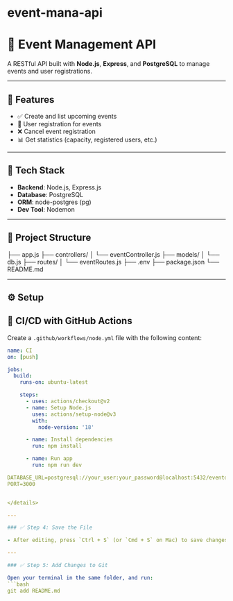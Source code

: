 # event-mana-api

# 🎉 Event Management API

A RESTful API built with **Node.js**, **Express**, and **PostgreSQL** to manage events and user registrations.

---

## 🚀 Features

- ✅ Create and list upcoming events
- 👤 User registration for events
- ❌ Cancel event registration
- 📊 Get statistics (capacity, registered users, etc.)

---

## 🔧 Tech Stack

- **Backend**: Node.js, Express.js
- **Database**: PostgreSQL
- **ORM**: node-postgres (pg)
- **Dev Tool**: Nodemon

---

## 📁 Project Structure

├── app.js
├── controllers/
│ └── eventController.js
├── models/
│ └── db.js
├── routes/
│ └── eventRoutes.js
├── .env
├── package.json
└── README.md

---

## ⚙️ Setup

## 🚀 CI/CD with GitHub Actions

Create a `.github/workflows/node.yml` file with the following content:

````yaml
name: CI
on: [push]

jobs:
  build:
    runs-on: ubuntu-latest

    steps:
      - uses: actions/checkout@v2
      - name: Setup Node.js
        uses: actions/setup-node@v3
        with:
          node-version: '18'

      - name: Install dependencies
        run: npm install

      - name: Run app
        run: npm run dev

DATABASE_URL=postgresql://your_user:your_password@localhost:5432/eventdb
PORT=3000


</details>

---

### ✅ Step 4: Save the File

- After editing, press `Ctrl + S` (or `Cmd + S` on Mac) to save changes.

---

### ✅ Step 5: Add Changes to Git

Open your terminal in the same folder, and run:
```bash
git add README.md
````

